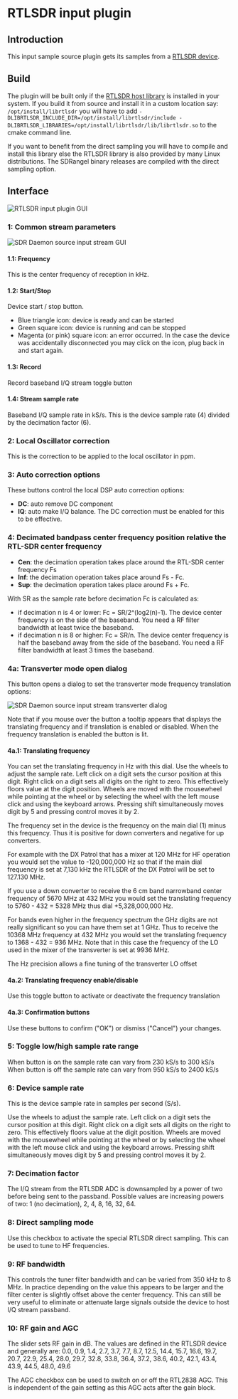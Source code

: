 <h1>RTLSDR input plugin</h1>

<h2>Introduction</h2>

This input sample source plugin gets its samples from a [RTLSDR device](http://www.rtl-sdr.com/). 

<h2>Build</h2>

The plugin will be built only if the [RTLSDR host library](https://github.com/f4exb/librtlsdr) is installed in your system. If you build it from source and install it in a custom location say: `/opt/install/librtlsdr` you will have to add `-DLIBRTLSDR_INCLUDE_DIR=/opt/install/librtlsdr/include -DLIBRTLSDR_LIBRARIES=/opt/install/librtlsdr/lib/librtlsdr.so` to the cmake command line.

If you want to benefit from the direct sampling you will have to compile and install this library else the RTLSDR library is also provided by many Linux distributions. The SDRangel binary releases are compiled with the direct sampling option.

<h2>Interface</h2>

![RTLSDR input plugin GUI](../../../doc/img/RTLSDR_plugin.png)

<h3>1: Common stream parameters</h3>

![SDR Daemon source input stream GUI](../../../doc/img/SDRdaemonSource_plugin_01.png)

<h4>1.1: Frequency</h4>

This is the center frequency of reception in kHz.

<h4>1.2: Start/Stop</h4>

Device start / stop button. 

  - Blue triangle icon: device is ready and can be started
  - Green square icon: device is running and can be stopped
  - Magenta (or pink) square icon: an error occurred. In the case the device was accidentally disconnected you may click on the icon, plug back in and start again.
  
<h4>1.3: Record</h4>

Record baseband I/Q stream toggle button

<h4>1.4: Stream sample rate</h4>

Baseband I/Q sample rate in kS/s. This is the device sample rate (4) divided by the decimation factor (6). 

<h3>2: Local Oscillator correction</h3>

This is the correction to be applied to the local oscillator in ppm.

<h3>3: Auto correction options</h3>

These buttons control the local DSP auto correction options:

  - **DC**: auto remove DC component
  - **IQ**: auto make I/Q balance. The DC correction must be enabled for this to be effective.
  
<h3>4: Decimated bandpass center frequency position relative the RTL-SDR center frequency</h3>

  - **Cen**: the decimation operation takes place around the RTL-SDR center frequency Fs
  - **Inf**: the decimation operation takes place around Fs - Fc. 
  - **Sup**: the decimation operation takes place around Fs + Fc.
  
With SR as the sample rate before decimation Fc is calculated as: 

  - if decimation n is 4 or lower:  Fc = SR/2^(log2(n)-1). The device center frequency is on the side of the baseband. You need a RF filter bandwidth at least twice the baseband.
  - if decimation n is 8 or higher: Fc = SR/n. The device center frequency is half the baseband away from the side of the baseband. You need a RF filter bandwidth at least 3 times the baseband.

<h3>4a: Transverter mode open dialog</h3>

This button opens a dialog to set the transverter mode frequency translation options:

![SDR Daemon source input stream transverter dialog](../../../doc/img/RTLSDR_plugin_xvrt.png)

Note that if you mouse over the button a tooltip appears that displays the translating frequency and if translation is enabled or disabled. When the frequency translation is enabled the button is lit.

<h4>4a.1: Translating frequency</h4>

You can set the translating frequency in Hz with this dial. Use the wheels to adjust the sample rate. Left click on a digit sets the cursor position at this digit. Right click on a digit sets all digits on the right to zero. This effectively floors value at the digit position. Wheels are moved with the mousewheel while pointing at the wheel or by selecting the wheel with the left mouse click and using the keyboard arrows. Pressing shift simultaneously moves digit by 5 and pressing control moves it by 2.

The frequency set in the device is the frequency on the main dial (1) minus this frequency. Thus it is positive for down converters and negative for up converters. 

For example with the DX Patrol that has a mixer at 120 MHz for HF operation you would set the value to -120,000,000 Hz so that if the main dial frequency is set at 7,130 kHz the RTLSDR of the DX Patrol will be set to 127.130 MHz.

If you use a down converter to receive the 6 cm band narrowband center frequency of 5670 MHz at 432 MHz you would set the translating frequency to 5760 - 432 = 5328 MHz thus dial +5,328,000,000 Hz.

For bands even higher in the frequency spectrum the GHz digits are not really significant so you can have them set at 1 GHz. Thus to receive the 10368 MHz frequency at 432 MHz you would set the translating frequency to 1368 - 432 = 936 MHz. Note that in this case the frequency of the LO used in the mixer of the transverter is set at 9936 MHz.

The Hz precision allows a fine tuning of the transverter LO offset

<h4>4a.2: Translating frequency enable/disable</h4>

Use this toggle button to activate or deactivate the frequency translation

<h4>4a.3: Confirmation buttons</h4>

Use these buttons to confirm ("OK") or dismiss ("Cancel") your changes. 

<h3>5: Toggle low/high sample rate range</h3>

When button is on the sample rate can vary from 230 kS/s to 300 kS/s
When button is off the sample rate can vary from 950 kS/s to 2400 kS/s

<h3>6: Device sample rate</h3>

This is the device sample rate in samples per second (S/s).

Use the wheels to adjust the sample rate. Left click on a digit sets the cursor position at this digit. Right click on a digit sets all digits on the right to zero. This effectively floors value at the digit position. Wheels are moved with the mousewheel while pointing at the wheel or by selecting the wheel with the left mouse click and using the keyboard arrows. Pressing shift simultaneously moves digit by 5 and pressing control moves it by 2.

<h3>7: Decimation factor</h3>

The I/Q stream from the RTLSDR ADC is downsampled by a power of two before being sent to the passband. Possible values are increasing powers of two: 1 (no decimation), 2, 4, 8, 16, 32, 64.

<h3>8: Direct sampling mode</h3>

Use this checkbox to activate the special RTLSDR direct sampling. This can be used to tune to HF frequencies.

<h3>9: RF bandwidth</h3>

This controls the tuner filter bandwidth and can be varied from 350 kHz to 8 MHz. In practice depending on the value this appears to be larger and the filter center is slightly offset above the center frequency. This can still be very useful to eliminate or attenuate large signals outside the device to host I/Q stream passband.

<h3>10: RF gain and AGC</h2>

The slider sets RF gain in dB. The values are defined in the RTLSDR device and generally are: 0.0, 0.9, 1.4, 2.7, 3.7, 7.7, 8.7, 12.5, 14.4, 15.7, 16.6, 19.7, 20.7, 22.9, 25.4, 28.0, 29.7, 32.8, 33.8, 36.4, 37.2, 38.6, 40.2, 42.1, 43.4, 43.9, 44.5, 48.0, 49.6

The AGC checkbox can be used to switch on or off the RTL2838 AGC. This is independent of the gain setting as this AGC acts after the gain block. 
